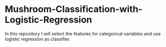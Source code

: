 # Mushroom-Classification-with-Logistic-Regression
In this repository I will select the features for categorical variables and use logistic regression as classifier.
